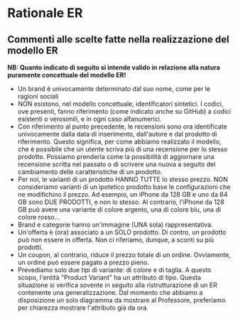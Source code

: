 # Rationale ER
## Commenti alle scelte fatte nella realizzazione del modello ER

**NB: Quanto indicato di seguito si intende valido in relazione alla natura puramente concettuale del modello ER!**

- Un brand è univocamente determinato dal suo nome, come per le ragioni sociali
- NON esistono, nel modello concettuale, identificatori sintetici. I codici, ove presenti, fanno riferimento (come indicato anche su GitHub) a codici esistenti o verosimili, e in ogni caso alfanumerici.
- Con riferimento al punto precedente, le recensioni sono ora identificate univocamente dalla data di inserimento, dall'autore e dal prodotto di riferimento. Questo significa, per come abbiamo realizzato il modello, che è possibile che un utente scriva più di una recensione per lo stesso prodotto. Possiamo prenderla come la possibilità di aggiornare una recensione scritta nel passato o di scrivere una nuova a seguito del cambiamento delle caratteristiche di un prodotto.
- Per noi, le varianti di un prodotto HANNO TUTTE lo stesso prezzo. NON consideriamo varianti di un ipotetico prodotto base le configurazioni che ne modifichino il prezzo. Ad esempio, un iPhone da 128 GB e uno da 64 GB sono DUE PRODOTTI, e non lo stesso. Al contrario, l'iPhone da 128 GB può avere una variante di colore argento, una di colore blu, una di colore rosso...
- Brand e categorie hanno un'immagine (UNA sola) rappresentativa.
- Un'offerta è (ora) associato a un SOLO prodotto. Di contro, un prodotto può non essere in offerta. Non ci riferiamo, dunque, a sconti su più prodotti.
- Un coupon, al contrario, riduce il prezzo totale di un ordine. Ovviamente, un ordine può essere pagato a prezzo pieno.
- Prevediamo solo due tipi di variante: di colore e di taglia. A questo scopo, l'entità "Product Variant" ha  un attributo di tipo. Questa situazione si verifica sovente in seguito alla ristrutturazione di un ER contenente una generalizzazione. Dal momento che abbiamo a disposizione un solo diagramma da mostrare al Professore, preferiamo per chiarezza mostrare l'attributo già da ora.